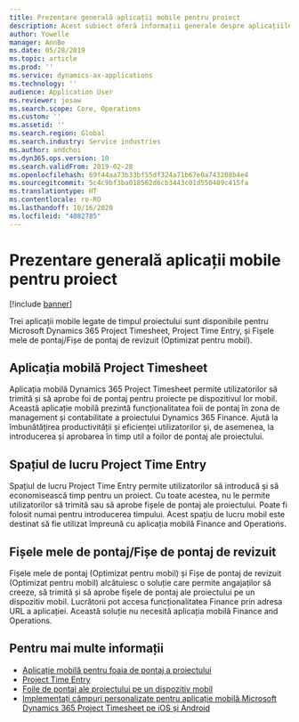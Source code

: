 ```yaml
---
title: Prezentare generală aplicații mobile pentru proiect
description: Acest subiect oferă informații generale despre aplicațiile legate de timpul proiectului pentru Microsoft Dynamics 365 Project Timesheet, Project Time Entry și Fișele mele de pontaj/Fișe de pontaj care sunt disponibile pe un dispozitiv mobil.
author: Yowelle
manager: AnnBe
ms.date: 05/28/2019
ms.topic: article
ms.prod: ''
ms.service: dynamics-ax-applications
ms.technology: ''
audience: Application User
ms.reviewer: josaw
ms.search.scope: Core, Operations
ms.custom: ''
ms.assetid: ''
ms.search.region: Global
ms.search.industry: Service industries
ms.author: andchoi
ms.dyn365.ops.version: 10
ms.search.validFrom: 2019-02-28
ms.openlocfilehash: 69f44aa73b33bf55df324a71b67e0a743208b4e4
ms.sourcegitcommit: 5c4c9bf3ba018562d6cb3443c01d550489c415fa
ms.translationtype: HT
ms.contentlocale: ro-RO
ms.lasthandoff: 10/16/2020
ms.locfileid: "4082785"
---
```

# <a name="project-mobile-applications-overview"></a>Prezentare generală aplicații mobile pentru proiect

[!include [banner](../includes/banner.md)]

Trei aplicații mobile legate de timpul proiectului sunt disponibile pentru Microsoft Dynamics 365 Project Timesheet, Project Time Entry, și Fișele mele de pontaj/Fișe de pontaj de revizuit (Optimizat pentru mobil).

## <a name="project-timesheet-mobile-app"></a>Aplicația mobilă Project Timesheet

Aplicația mobilă Dynamics 365 Project Timesheet permite utilizatorilor să trimită și să aprobe foi de pontaj pentru proiecte pe dispozitivul lor mobil. Această aplicație mobilă prezintă funcționalitatea foii de pontaj în zona de management și contabilitate a proiectului Dynamics 365 Finance. Ajută la îmbunătățirea productivității și eficienței utilizatorilor și, de asemenea, la introducerea și aprobarea în timp util a foilor de pontaj ale proiectului.

## <a name="project-time-entry-workspace"></a>Spațiul de lucru Project Time Entry

Spațiul de lucru Project Time Entry permite utilizatorilor să introducă și să economisească timp pentru un proiect. Cu toate acestea, nu le permite utilizatorilor să trimită sau să aprobe fișele de pontaj ale proiectului. Poate fi folosit numai pentru introducerea timpului. Acest spațiu de lucru mobil este destinat să fie utilizat împreună cu aplicația mobilă Finance and Operations.

## <a name="my-timesheetstimesheets-for-my-review"></a>Fișele mele de pontaj/Fișe de pontaj de revizuit

Fișele mele de pontaj (Optimizat pentru mobil) și Fișe de pontaj de revizuit (Optimizat pentru mobil) alcătuiesc o soluție care permite angajaților să creeze, să trimită și să aprobe fișele de pontaj ale proiectului pe un dispozitiv mobil. Lucrătorii pot accesa funcționalitatea Finance prin adresa URL a aplicației. Această soluție nu necesită aplicația mobilă Finance and Operations.

## <a name="for-more-information"></a>Pentru mai multe informații

- [Aplicație mobilă pentru foaia de pontaj a proiectului](project-timesheet.md)
- [Project Time Entry]( project-time-entry-mobile-workspace.md)
- [Foile de pontaj ale proiectului pe un dispozitiv mobil](Mobile-timesheets.md)
- [Implementați câmpuri personalizate pentru aplicație mobilă Microsoft Dynamics 365 Project Timesheet pe iOS și Android](custom-fields-mobile.md)
